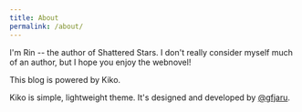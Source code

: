 ```yaml
---
title: About
permalink: /about/
---
```


I'm Rin -- the author of Shattered Stars. I don't really consider myself much of an author, but I hope you enjoy the webnovel!

This blog is powered by Kiko.

Kiko is simple, lightweight theme. It's designed and developed by [@gfjaru](https://twitter.com/gfjaru).

